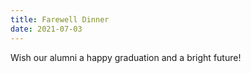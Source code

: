 ```yaml
---
title: Farewell Dinner
date: 2021-07-03
---
```


Wish our alumni a happy graduation and a bright future!

<!--more-->
